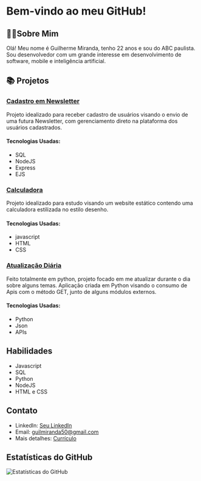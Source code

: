 # Bem-vindo ao meu GitHub!

## 🧑‍💻Sobre Mim

Olá! Meu nome é Guilherme Miranda, tenho 22 anos e sou do ABC paulista. Sou desenvolvedor com um grande interesse em desenvolvimento de software, mobile e inteligência artificial.

## 📚 Projetos

### [Cadastro em Newsletter](https://github.com/Guicod3/Newsletter_Registration)
Projeto idealizado para receber cadastro de usuários visando o envio de uma futura Newsletter, com gerenciamento direto na plataforma dos usuários cadastrados. 
#### Tecnologias Usadas:
- SQL
- NodeJS
- Express
- EJS

### [Calculadora](https://guicod3.github.io/Calculadora/index001)
Projeto idealizado para estudo visando um website estático contendo uma calculadora estilizada no estilo desenho.

#### Tecnologias Usadas:
- javascript
- HTML
- CSS

### [Atualização Diária](https://github.com/Guicod3/ProjetoAtualizacaoDiaria/blob/main/index.py)
Feito totalmente em python, projeto focado em me atualizar durante o dia sobre alguns temas. Aplicação criada em Python visando o consumo de Apis com o método GET, junto de alguns módulos externos.

#### Tecnologias Usadas:
- Python
- Json
- APIs

## Habilidades

- Javascript
- SQL
- Python
- NodeJS
- HTML e CSS

## Contato

- LinkedIn: [Seu LinkedIn](https://www.linkedin.com/in/guilhermemiranda12/)
- Email: [guilmiranda50@gmail.com](mailto:guilmiranda50@gmail.com)
- Mais detalhes: [Currículo](https://docs.google.com/document/d/18S5XlJ2guj16Cps2cl5hcjxi2FxqOS78/edit?usp=sharing&ouid=115475211786118434332&rtpof=true&sd=true)

## Estatísticas do GitHub

![Estatísticas do GitHub](https://github-readme-stats.vercel.app/api?username=Guicod3&show_icons=true&theme=radical)
